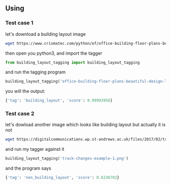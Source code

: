 ## Using

### Test case 1

let's download a building layout image

```bash
wget https://www.crismatec.com/python/of/office-building-floor-plans-beautiful-design-layout-plan_office-decoration.jpg
```

then open you python3, and import the tagger

```python
from building_layout_tagging import building_layout_tagging
```

and run the tagging program 

```python
building_layout_tagging('office-building-floor-plans-beautiful-design-layout-plan_office-decoration.jpg')
```

you will the output:


```python
{'tag': 'building_layout', 'score': 0.99993956}
```

### Test case 2

let's dowload another image which looks like building layout but actually it is not

```bash
wget https://digitalcommunications.wp.st-andrews.ac.uk/files/2017/02/track-changes-example-1.png
```

and run my tagger against it

```python
building_layout_tagging('track-changes-example-1.png')
```

and the program says

```python
{'tag': 'non_building_layout', 'score': 0.6236702}
```
